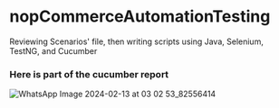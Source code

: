 # nopCommerceAutomationTesting
Reviewing Scenarios' file, then writing scripts using Java, Selenium, TestNG, and Cucumber
### Here is part of the cucumber report
![WhatsApp Image 2024-02-13 at 03 02 53_82556414](https://github.com/nadamaghraby/nopCommerceAutomationTesting/assets/61421659/0c783f80-9e33-4df7-a58f-9e3d222adfab)
